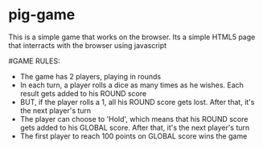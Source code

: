 # pig-game
This is a simple game that works on the browser. Its a simple HTML5 page that interracts with the browser using javascript

#GAME RULES:
- The game has 2 players, playing in rounds
- In each turn, a player rolls a dice as many times as he wishes. Each result gets added to his ROUND score
- BUT, if the player rolls a 1, all his ROUND score gets lost. After that, it's the next player's turn
- The player can choose to 'Hold', which means that his ROUND score gets added to his GLOBAL score. After that, it's the next player's turn
- The first player to reach 100 points on GLOBAL score wins the game
